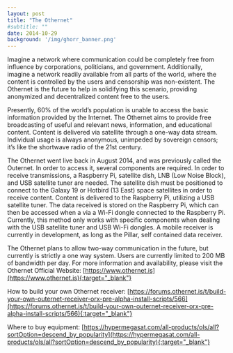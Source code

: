 ```yaml
---
layout: post
title: "The Othernet"
#subtitle: ""
date: 2014-10-29
background: '/img/ghorr_banner.png'
---
```

Imagine a network where communication could be completely free from influence by corporations, politicians, and government.  Additionally, imagine a network readily available from all parts of the world, where the content is controlled by the users and censorship was non-existent.  The Othernet is the future to help in solidifying this scenario, providing anonymized and decentralized content free to the users.

Presently, 60% of the world’s population is unable to access the basic information provided by the Internet.  The Othernet aims to provide free broadcasting of useful and relevant news, information, and educational content.  Content is delivered via satellite through a one-way data stream.  Individual usage is always anonymous, unimpeded by sovereign censors; it’s like the shortwave radio of the 21st century.

The Othernet went live back in August 2014, and was previously called the Outernet.  In order to access it, several components are required.  In order to receive transmissions, a Raspberry Pi, satellite dish, LNB (Low Noise Block), and USB satellite tuner are needed.  The satellite dish must be positioned to connect to the Galaxy 19 or Hotbird (13 East) space satellites in order to receive content.  Content is delivered to the Raspberry Pi, utilizing a USB satellite tuner.  The data received is stored on the Raspberry Pi, which can then be accessed when a via a Wi-Fi dongle connected to the Raspberry Pi.  Currently, this method only works with specific components when dealing with the USB satellite tuner and USB Wi-Fi dongles.  A mobile receiver is currently in development, as long as the Pillar, self contained data receiver.

The Othernet plans to allow two-way communication in the future, but currently is strictly a one way system.  Users are currently limited to 200 MB of bandwidth per day.  For more information and availability, please visit the Othernet Official Website:  [https://www.othernet.is](https://www.othernet.is){:target="_blank"}

How to build your own Othernet receiver:  [https://forums.othernet.is/t/build-your-own-outernet-receiver-orx-pre-alpha-install-scripts/566](https://forums.othernet.is/t/build-your-own-outernet-receiver-orx-pre-alpha-install-scripts/566){:target="_blank"}

Where to buy equipment:  [https://hypermegasat.com/all-products/ols/all?sortOption=descend_by_popularity](https://hypermegasat.com/all-products/ols/all?sortOption=descend_by_popularity){:target="_blank"}
